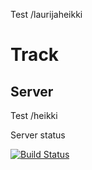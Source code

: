 Test /laurijaheikki

# Track

## Server

Test /heikki

Server status

[![Build Status](https://secure.travis-ci.org/pyryk/Track.png?branch=master)](http://travis-ci.org/pyryk/Track)


